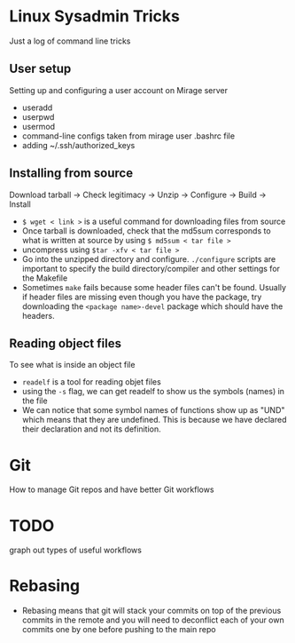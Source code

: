 # Linux Sysadmin Tricks
Just a log of command line tricks

## User setup
Setting up and configuring a user account on Mirage server
- useradd
- userpwd
- usermod
- command-line configs taken from mirage user .bashrc file
- adding ~/.ssh/authorized_keys

## Installing from source
Download tarball -> Check legitimacy -> Unzip -> Configure -> Build -> Install
- `$ wget < link >` is a useful command for downloading files from source
- Once tarball is downloaded, check that the md5sum corresponds to what is written at source by using `$ md5sum < tar file >`
- uncompress using `$tar -xfv < tar file >`
- Go into the unzipped directory and configure. `./configure` scripts are important to specify the build directory/compiler and other settings for the Makefile
 - Sometimes `make` fails because some header files can't be found. Usually if header files are missing even though you have the package, try downloading the `<package name>-devel` package which should have the headers.

## Reading object files
To see what is inside an object file
- `readelf` is a tool for reading objet files
- using the `-s` flag, we can get readelf to show us the symbols (names) in the file
- We can notice that some symbol names of functions show up as "UND" which means that they are undefined. This is because we have declared their declaration and not its definition.

# Git
How to manage Git repos and have better Git workflows

# **TODO**
graph out types of useful workflows

# Rebasing
- Rebasing means that git will stack your commits on top of the previous commits in the remote and you will need to deconflict each of your own commits one by one before pushing to the main repo